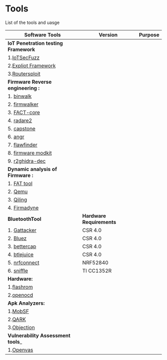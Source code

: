 # Tools
List of the tools and uasge 


| Software Tools | Version | Purpose |
| --- | --- | --- |
|__IoT Penetration testing Framework__  |
| 1.[IoTSecFuzz](https://gitlab.com/invuls/iot-projects/iotsecfuzz) |
| 2.[Expliot Framework](https://gitlab.com/expliot_framework/expliot) |
| 3.[Routersploit](https://github.com/threat9/routersploit) |
| __Firmware Reverse engineering    :__      |
| 1. [binwalk](https://github.com/ReFirmLabs/binwalk)                            |
| 2. [firmwalker](https://github.com/craigz28/firmwalker)                         |
| 3. [FACT-core](https://github.com/fkie-cad/FACT_core)                          |
| 4. [radare2](https://github.com/radareorg/radare2)                            |
| 5. [capstone](http://www.capstone-engine.org/)                           |
| 6. [angr](https://github.com/angr/angr)                               |
| 7. [flawfinder](https://github.com/david-a-wheeler/flawfinder)                         |
| 8. [firmware modkit](https://github.com/rampageX/firmware-mod-kit)                    |
| 9. [r2ghidra-dec](https://github.com/radareorg/r2ghidra-dec)                       |
| __Dynamic analysis of Firmware :__	|
| 1. [FAT tool](https://github.com/attify/firmware-analysis-toolkit)                   |
| 2. [Qemu](https://github.com/qemu/qemu)             		|	
| 3. [Qiling](https://github.com/qilingframework/qiling)         		|
| 4. [Firmadyne](https://github.com/firmadyne/firmadyne)        		|
| __BluetoothTool__ | __Hardware Requirements__ | 
| 1. [Gattacker](https://github.com/securing/gattacker)         | CSR 4.0                   | 
| 2. [Bluez](http://www.bluez.org/)             | CSR 4.0                   | 
| 3. [bettercap](https://www.bettercap.org/)         | CSR 4.0                   |
| 4. [btlejuice](https://github.com/DigitalSecurity/btlejuice)         | CSR 4.0                   |
| 5. [nrfconnect](https://www.nordicsemi.com/Software-and-tools/Development-Tools/nRF-Connect-for-desktop)        | NRF52840                  |
| 6. [sniffle](https://github.com/nccgroup/Sniffle)           | TI CC1352R                |	
|__Hardware:__	    |
| 1.[flashrom](https://flashrom.org/Flashrom)        |
| 2.[openocd](https://github.com/ntfreak/openocd)         |	
|__Apk Analyzers:__ |
| 1.[MobSF](https://github.com/MobSF/Mobile-Security-Framework-MobSF)           |
| 2.[QARK](https://github.com/linkedin/qark)            | 
| 3.[Objection](https://github.com/sensepost/objection)       |
|__Vulnerability Assessment tools___|
| 1.[Openvas](https://www.openvas.org/download.html)    |
